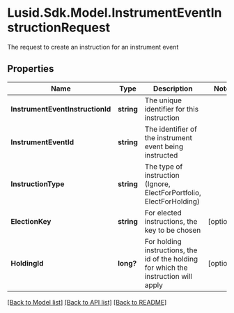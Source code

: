 # Lusid.Sdk.Model.InstrumentEventInstructionRequest
The request to create an instruction for an instrument event

## Properties

Name | Type | Description | Notes
------------ | ------------- | ------------- | -------------
**InstrumentEventInstructionId** | **string** | The unique identifier for this instruction | 
**InstrumentEventId** | **string** | The identifier of the instrument event being instructed | 
**InstructionType** | **string** | The type of instruction (Ignore, ElectForPortfolio, ElectForHolding) | 
**ElectionKey** | **string** | For elected instructions, the key to be chosen | [optional] 
**HoldingId** | **long?** | For holding instructions, the id of the holding for which the instruction will apply | [optional] 

[[Back to Model list]](../README.md#documentation-for-models) [[Back to API list]](../README.md#documentation-for-api-endpoints) [[Back to README]](../README.md)

